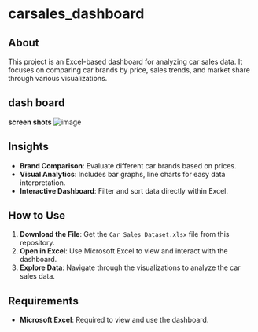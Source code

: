 # carsales_dashboard

## About

This project is an Excel-based dashboard for analyzing car sales data. It focuses on comparing car brands by price, sales trends, and market share through various visualizations.
## dash board
**screen shots**
![image](https://github.com/user-attachments/assets/4624ae80-1b2a-4299-910b-9cce00f62f0c)

## Insights

- **Brand Comparison**: Evaluate different car brands based on prices.
- **Visual Analytics**: Includes bar graphs, line charts for easy data interpretation.
- **Interactive Dashboard**: Filter and sort data directly within Excel.

## How to Use

1. **Download the File**: Get the `Car Sales Dataset.xlsx` file from this repository.
2. **Open in Excel**: Use Microsoft Excel to view and interact with the dashboard.
3. **Explore Data**: Navigate through the visualizations to analyze the car sales data.

## Requirements

- **Microsoft Excel**: Required to view and use the dashboard.

